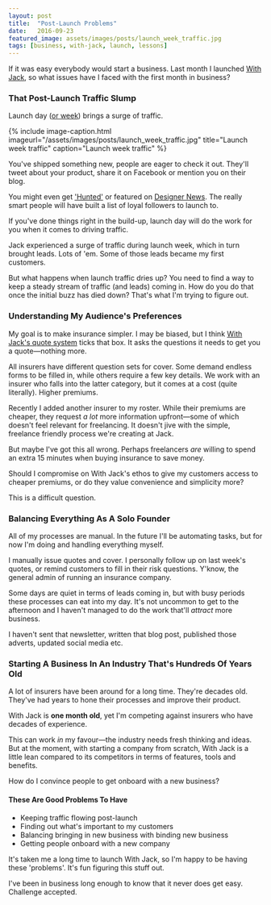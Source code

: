 ```yaml
---
layout: post
title:  "Post-Launch Problems"
date:   2016-09-23
featured_image: assets/images/posts/launch_week_traffic.jpg
tags: [business, with-jack, launch, lessons]
---
```


If it was easy everybody would start a business. Last month I launched <a href="https://withjack.co.uk">With Jack</a>, so what issues have I faced with the first month in business?

### That Post-Launch Traffic Slump

Launch day (<a href="http://iamashley.co.uk/2016/09/06/launch-week/">or week</a>) brings a surge of traffic.

{% include image-caption.html imageurl="/assets/images/posts/launch_week_traffic.jpg" title="Launch week traffic" caption="Launch week traffic" %}

You've shipped something new, people are eager to check it out. They'll tweet about your product, share it on Facebook or mention you on their blog.

You might even get <a href="https://www.producthunt.com/tech/insurance-by-jack">'Hunted'</a> or featured on <a href="https://www.designernews.co/stories/73720-site-design-jack--bespoke-business-insurance-for-freelance-creatives">Designer News</a>. The really smart people will have built a list of loyal followers to launch to.

If you've done things right in the build-up, launch day will do the work for you when it comes to driving traffic.

Jack experienced a surge of traffic during launch week, which in turn brought leads. Lots of 'em. Some of those leads became my first customers.

But what happens when launch traffic dries up? You need to find a way to keep a steady stream of traffic (and leads) coming in. How do you do that once the initial buzz has died down? That's what I'm trying to figure out.

### Understanding My Audience's Preferences

My goal is to make insurance simpler. I may be biased, but I think <a href="https://withjack.co.uk/quote">With Jack's quote system</a> ticks that box. It asks the questions it needs to get you a quote—nothing more.

All insurers have different question sets for cover. Some demand endless forms to be filled in, while others require a few key details. We work with an insurer who falls into the latter category, but it comes at a cost (quite literally). Higher premiums.

Recently I added another insurer to my roster. While their premiums are cheaper, they request _a lot_ more information upfront—some of which doesn't feel relevant for freelancing. It doesn't jive with the simple, freelance friendly process we're creating at Jack.

But maybe I've got this all wrong. Perhaps freelancers _are_ willing to spend an extra 15 minutes when buying insurance to save money.

Should I compromise on With Jack's ethos to give my customers access to cheaper premiums, or do they value convenience and simplicity more?

This is a difficult question.

### Balancing Everything As A Solo Founder

All of my processes are manual. In the future I'll be automating tasks, but for now I'm doing and handling everything myself.

I manually issue quotes and cover. I personally follow up on last week's quotes, or remind customers to fill in their risk questions. Y'know, the general admin of running an insurance company.

Some days are quiet in terms of leads coming in, but with busy periods these processes can eat into my day. It's not uncommon to get to the afternoon and I haven't managed to do the work that'll _attract_ more business.

I haven't sent that newsletter, written that blog post, published those adverts, updated social media etc.

### Starting A Business In An Industry That's Hundreds Of Years Old

A lot of insurers have been around for a long time. They're decades old. They've had years to hone their processes and improve their product.

With Jack is __one month old__, yet I'm competing against insurers who have decades of experience.

This can work _in_ my favour—the industry needs fresh thinking and ideas. But at the moment, with starting a company from scratch, With Jack is a little lean compared to its competitors in terms of features, tools and benefits.

How do I convince people to get onboard with a new business?

#### These Are Good Problems To Have

* Keeping traffic flowing post-launch
* Finding out what's important to my customers
* Balancing bringing in new business with binding new business
* Getting people onboard with a new company

It's taken me a long time to launch With Jack, so I'm happy to be having these 'problems'. It's fun figuring this stuff out.

I've been in business long enough to know that it never does get easy. Challenge accepted.